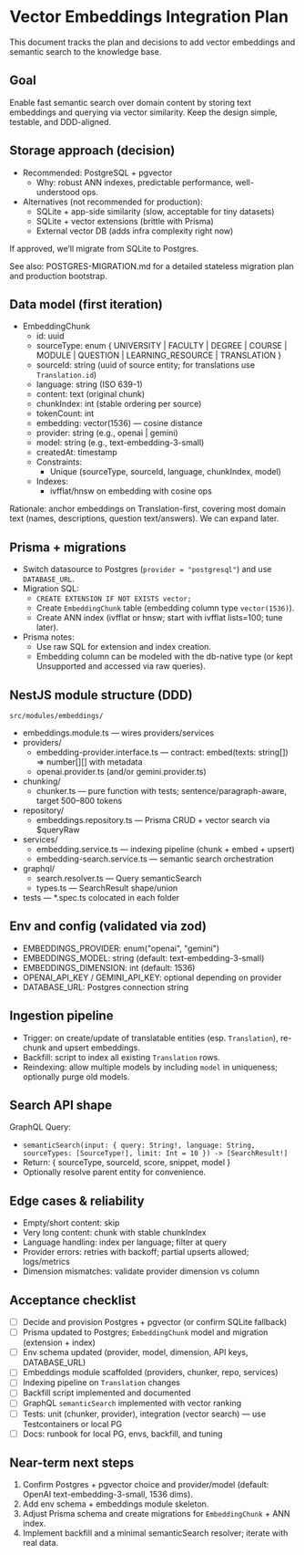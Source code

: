 # Vector Embeddings Integration Plan

This document tracks the plan and decisions to add vector embeddings and semantic search to the knowledge base.

## Goal

Enable fast semantic search over domain content by storing text embeddings and querying via vector similarity. Keep the design simple, testable, and DDD-aligned.

## Storage approach (decision)

- Recommended: PostgreSQL + pgvector
  - Why: robust ANN indexes, predictable performance, well-understood ops.
- Alternatives (not recommended for production):
  - SQLite + app-side similarity (slow, acceptable for tiny datasets)
  - SQLite + vector extensions (brittle with Prisma)
  - External vector DB (adds infra complexity right now)

If approved, we’ll migrate from SQLite to Postgres.

See also: POSTGRES-MIGRATION.md for a detailed stateless migration plan and production bootstrap.

## Data model (first iteration)

- EmbeddingChunk
  - id: uuid
  - sourceType: enum { UNIVERSITY | FACULTY | DEGREE | COURSE | MODULE | QUESTION | LEARNING_RESOURCE | TRANSLATION }
  - sourceId: string (uuid of source entity; for translations use `Translation.id`)
  - language: string (ISO 639-1)
  - content: text (original chunk)
  - chunkIndex: int (stable ordering per source)
  - tokenCount: int
  - embedding: vector(1536) — cosine distance
  - provider: string (e.g., openai | gemini)
  - model: string (e.g., text-embedding-3-small)
  - createdAt: timestamp
  - Constraints:
    - Unique (sourceType, sourceId, language, chunkIndex, model)
  - Indexes:
    - ivfflat/hnsw on embedding with cosine ops

Rationale: anchor embeddings on Translation-first, covering most domain text (names, descriptions, question text/answers). We can expand later.

## Prisma + migrations

- Switch datasource to Postgres (`provider = "postgresql"`) and use `DATABASE_URL`.
- Migration SQL:
  - `CREATE EXTENSION IF NOT EXISTS vector;`
  - Create `EmbeddingChunk` table (embedding column type `vector(1536)`).
  - Create ANN index (ivfflat or hnsw; start with ivfflat lists=100; tune later).
- Prisma notes:
  - Use raw SQL for extension and index creation.
  - Embedding column can be modeled with the db-native type (or kept Unsupported and accessed via raw queries).

## NestJS module structure (DDD)

`src/modules/embeddings/`

- embeddings.module.ts — wires providers/services
- providers/
  - embedding-provider.interface.ts — contract: embed(texts: string[]) => number[][] with metadata
  - openai.provider.ts (and/or gemini.provider.ts)
- chunking/
  - chunker.ts — pure function with tests; sentence/paragraph-aware, target 500–800 tokens
- repository/
  - embeddings.repository.ts — Prisma CRUD + vector search via $queryRaw
- services/
  - embedding.service.ts — indexing pipeline (chunk + embed + upsert)
  - embedding-search.service.ts — semantic search orchestration
- graphql/
  - search.resolver.ts — Query semanticSearch
  - types.ts — SearchResult shape/union
- tests — \*.spec.ts colocated in each folder

## Env and config (validated via zod)

- EMBEDDINGS_PROVIDER: enum("openai", "gemini")
- EMBEDDINGS_MODEL: string (default: text-embedding-3-small)
- EMBEDDINGS_DIMENSION: int (default: 1536)
- OPENAI_API_KEY / GEMINI_API_KEY: optional depending on provider
- DATABASE_URL: Postgres connection string

## Ingestion pipeline

- Trigger: on create/update of translatable entities (esp. `Translation`), re-chunk and upsert embeddings.
- Backfill: script to index all existing `Translation` rows.
- Reindexing: allow multiple models by including `model` in uniqueness; optionally purge old models.

## Search API shape

GraphQL Query:

- `semanticSearch(input: { query: String!, language: String, sourceTypes: [SourceType!], limit: Int = 10 }) -> [SearchResult!]`
- Return: { sourceType, sourceId, score, snippet, model }
- Optionally resolve parent entity for convenience.

## Edge cases & reliability

- Empty/short content: skip
- Very long content: chunk with stable chunkIndex
- Language handling: index per language; filter at query
- Provider errors: retries with backoff; partial upserts allowed; logs/metrics
- Dimension mismatches: validate provider dimension vs column

## Acceptance checklist

- [ ] Decide and provision Postgres + pgvector (or confirm SQLite fallback)
- [ ] Prisma updated to Postgres; `EmbeddingChunk` model and migration (extension + index)
- [ ] Env schema updated (provider, model, dimension, API keys, DATABASE_URL)
- [ ] Embeddings module scaffolded (providers, chunker, repo, services)
- [ ] Indexing pipeline on `Translation` changes
- [ ] Backfill script implemented and documented
- [ ] GraphQL `semanticSearch` implemented with vector ranking
- [ ] Tests: unit (chunker, provider), integration (vector search) — use Testcontainers or local PG
- [ ] Docs: runbook for local PG, envs, backfill, and tuning

## Near-term next steps

1. Confirm Postgres + pgvector choice and provider/model (default: OpenAI text-embedding-3-small, 1536 dims).
2. Add env schema + embeddings module skeleton.
3. Adjust Prisma schema and create migrations for `EmbeddingChunk` + ANN index.
4. Implement backfill and a minimal semanticSearch resolver; iterate with real data.
